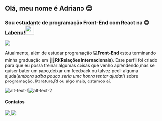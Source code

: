 ## Olá, meu nome é Adriano :blush:
### Sou estudante de programação Front-End com React na  :heart_eyes: [Labenu!](https://www.labenu.com.br/)<img src="https://uploads-ssl.webflow.com/5e790d30d198385b09366d8f/5efbb5055f2478ba2bc322d0_icone_gif.gif" width="28"> 

![](https://camo.githubusercontent.com/8fc3f0097e7b530a13120b821686a15627045f2a023ed9f71002f728f8690cb1/68747470733a2f2f692e70696e696d672e636f6d2f6f726967696e616c732f63362f66312f33622f63366631336230316135336437313532643766323335383338656665356130392e676966)

 Atualmente, além de estudar programação 💻**Front-End** estou terminando minha graduação em 👨‍🎓**RI(Relações Internacionais)**.
 Esse perfil foi criado para que eu possa treinar algumas coisas que venho aprendendo,mas se quiser bater um papo,deixar um feedback ou talvez pedir alguma ajuda(*embora saiba pouco seria uma honra tentar ajudar!*) sobre programação, literatura,RI ou algo mais, estamos aí.

![alt-text-1](https://github-readme-stats.vercel.app/api?username=Pereira-Araujo&show_icons=true&theme=tokyonight)![alt-text-2](https://github-readme-stats.vercel.app/api/top-langs/?username=Pereira-Araujo&langs_count=8)



#### Contatos

<a href="https://www.linkedin.com/in/adriano-p-de-araujo-0776ab19b/" title="Linkedin" target="_blank"> <img src="https://img.shields.io/badge/Araujo-%230077B5.svg?&style=for-the-badge&logo=linkedin&logoColor=white" > </a> <a href="mailto:araujo_ir@yahoo.com?subject=Questions&body=Write here if you have questions" title="Email" target="_blank">
 <img src="https://img.shields.io/badge/Araujo-D14836?&style=for-the-badge&logo=gmail&logoColor=white">
</a>
